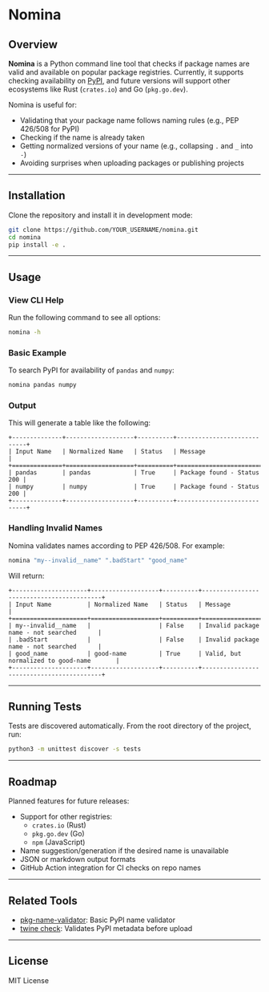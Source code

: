 # Nomina

## Overview

**Nomina** is a Python command line tool that checks if package names are valid and available on popular package registries. Currently, it supports checking availability on [PyPI](https://pypi.org/), and future versions will support other ecosystems like Rust (`crates.io`) and Go (`pkg.go.dev`).

Nomina is useful for:

- Validating that your package name follows naming rules (e.g., PEP 426/508 for PyPI)
- Checking if the name is already taken
- Getting normalized versions of your name (e.g., collapsing `.` and `_` into `-`)
- Avoiding surprises when uploading packages or publishing projects

---

## Installation

Clone the repository and install it in development mode:

```bash
git clone https://github.com/YOUR_USERNAME/nomina.git
cd nomina
pip install -e .
```

---

## Usage

### View CLI Help

Run the following command to see all options:

```bash
nomina -h
```

### Basic Example

To search PyPI for availability of `pandas` and `numpy`:

```bash
nomina pandas numpy
```

### Output

This will generate a table like the following:

```
+--------------+-------------------+----------+----------------------------+
| Input Name   | Normalized Name   | Status   | Message                    |
+==============+===================+==========+============================+
| pandas       | pandas            | True     | Package found - Status 200 |
| numpy        | numpy             | True     | Package found - Status 200 |
+--------------+-------------------+----------+----------------------------+
```

### Handling Invalid Names

Nomina validates names according to PEP 426/508. For example:

```bash
nomina "my--invalid__name" ".badStart" "good_name"
```

Will return:

```
+---------------------+-------------------+----------+------------------------------------------+
| Input Name          | Normalized Name   | Status   | Message                                  |
+=====================+===================+==========+==========================================+
| my--invalid__name   |                   | False    | Invalid package name - not searched      |
| .badStart           |                   | False    | Invalid package name - not searched      |
| good_name           | good-name         | True     | Valid, but normalized to good-name       |
+---------------------+-------------------+----------+------------------------------------------+
```

---

## Running Tests

Tests are discovered automatically. From the root directory of the project, run:

```bash
python3 -m unittest discover -s tests
```

---

## Roadmap

Planned features for future releases:

- Support for other registries:
  - `crates.io` (Rust)
  - `pkg.go.dev` (Go)
  - `npm` (JavaScript)
- Name suggestion/generation if the desired name is unavailable
- JSON or markdown output formats
- GitHub Action integration for CI checks on repo names

---

## Related Tools

- [pkg-name-validator](https://pypi.org/project/pkg-name-validator/): Basic PyPI name validator
- [twine check](https://twine.readthedocs.io/en/latest/#twine-check): Validates PyPI metadata before upload

---

## License

MIT License
